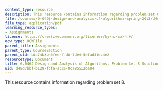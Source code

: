 ```yaml
---
content_type: resource
description: This resource contains information regarding problem set 8.
file: /courses/6-046j-design-and-analysis-of-algorithms-spring-2012/d48d7bbfb129fdfaacca0ca85512ba04_MIT6_046JS12_ps8_sol.pdf
file_type: application/pdf
learning_resource_types:
- Assignments
license: https://creativecommons.org/licenses/by-nc-sa/4.0/
ocw_type: OCWFile
parent_title: Assignments
parent_type: CourseSection
parent_uid: bda74b8b-6fee-ffd8-7de9-5efad51ec4e2
resourcetype: Document
title: 6.046J Design and Analysis of Algorithms, Problem Set 8 Solutions
uid: d48d7bbf-b129-fdfa-acca-0ca85512ba04
---
```

This resource contains information regarding problem set 8.